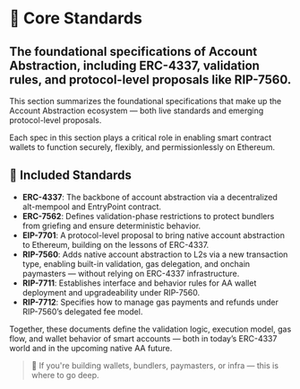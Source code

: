 
# 🌿 Core Standards

## The foundational specifications of Account Abstraction, including ERC-4337, validation rules, and protocol-level proposals like RIP-7560.


This section summarizes the foundational specifications that make up the Account Abstraction ecosystem — both live standards and emerging protocol-level proposals.

Each spec in this section plays a critical role in enabling smart contract wallets to function securely, flexibly, and permissionlessly on Ethereum.

## 📄 Included Standards

- **ERC-4337**: The backbone of account abstraction via a decentralized alt-mempool and EntryPoint contract.
- **ERC-7562**: Defines validation-phase restrictions to protect bundlers from griefing and ensure deterministic behavior.
- **EIP-7701**: A protocol-level proposal to bring native account abstraction to Ethereum, building on the lessons of ERC-4337.
- **RIP-7560**: Adds native account abstraction to L2s via a new transaction type, enabling built-in validation, gas delegation, and onchain paymasters — without relying on ERC-4337 infrastructure.
- **RIP-7711**: Establishes interface and behavior rules for AA wallet deployment and upgradeability under RIP-7560.
- **RIP-7712**: Specifies how to manage gas payments and refunds under RIP-7560’s delegated fee model.



Together, these documents define the validation logic, execution model, gas flow, and wallet behavior of smart accounts — both in today’s ERC-4337 world and in the upcoming native AA future.

> 🧠 If you're building wallets, bundlers, paymasters, or infra — this is where to go deep.
